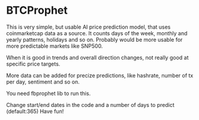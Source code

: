 # BTCProphet
This is very simple, but usable AI price prediction model, that uses coinmarketcap data as a source.
It counts days of the week, monthly and yearly patterns, holidays and so on. 
Probably would be more usable for more predictable markets like SNP500.

When it is good in trends and overall direction changes, not really good at specific price targets.

More data can be added for precize predictions, like hashrate, number of tx per day, sentiment and so on.

You need fbprophet lib to run this.

Change start/end dates in the code and a number of days to predict (default:365)
Have fun!
